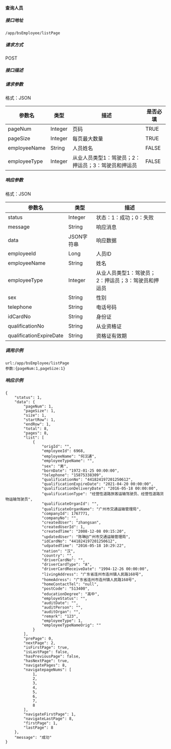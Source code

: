 #### 查询人员

##### 接口地址

```
/app/bsEmployee/listPage
```

##### 请求方式

POST

##### 接口描述

##### 请求参数

格式：JSON

| 参数名 | 类型 | 描述 | 是否必填 |
| --- | --- | --- | --- |
| pageNum| Integer | 页码| TRUE |
| pageSize| Integer | 每页最大数量| TRUE |
| employeeName| String| 人员姓名 |FALSE|
| employeeType| Integer | 从业人员类型1：驾驶员；2：押运员；3：驾驶员和押运员 | FALSE|

##### 响应参数

格式：JSON

| 参数名 | 类型 | 描述 |
| --- | --- | --- |
| status| Integer | 状态：1：成功；0：失败 |
| message| String | 响应消息 |
| data| JSON字符串| 响应数据 |
| employeeId| Long| 人员ID |
| employeeName| String | 姓名 |
| employeeType| Integer | 从业人员类型1：驾驶员；2：押运员；3：驾驶员和押运员 | 
| sex| String | 性别 | 
| telephone| String | 电话号码 | 
| idCardNo| String | 身份证| 
| qualificationNo| String | 从业资格证 | 
| qualificationExpireDate| String | 资格证有效期 |


##### 调用示例

```
url:/app/bsEmployee/listPage
参数:{pageNum:1,pageSize:1}
```

##### 响应示例

```
{
    "status": 1,
    "data": {
        "pageNum": 1,
        "pageSize": 1,
        "size": 1,
        "startRow": 1,
        "endRow": 1,
        "total": 8,
        "pages": 8,
        "list": [
            {
                "origId": "",
                "employeeId": 6968,
                "employeeName": "何汉通",
                "employeeTypeName": "",
                "sex": "男",
                "bornDate": "1972-01-25 00:00:00",
                "telephone": "15875338309",
                "qualificationNo": "441824197201250612",
                "qualificationExpireDate": "2021-04-20 00:00:00",
                "qualificationDeliveryDate": "2016-05-18 00:00:00",
                "qualificationType": "经营性道路旅客运输驾驶员、经营性道路货物运输驾驶员",
                "qualificateOrganId": "",
                "qualificateOrganName": "广州市交通运输管理局",
                "companyId": 1767771,
                "companyNo": "",
                "createdUser": "zhangsan",
                "createdUserId": 1,
                "createdTime": "2008-12-08 09:15:20",
                "updatedUser": "陈琳@广州市交通运输管理局",
                "idCardNo": "441824197201250612",
                "udpatedTime": "2016-05-18 10:29:22",
                "nation": "汉",
                "country": "",
                "driverCardNo": "",
                "driverCardType": "A",
                "driverCardReceiveDate": "1994-12-26 00:00:00",
                "livingAddress": "广东省连州市连州镇人民路168号",
                "homeAdress": "广东省连州市连州镇人民路168号",
                "homeContactTel": "null",
                "postCode": "513400",
                "educationDegree": "高中",
                "employeStatus": "",
                "auditDate": "",
                "auditPerson": "",
                "auditOrgan": "",
                "remark": "123",
                "employeeType": 1,
                "employeeTypeNameOrig": ""
            }
        ],
        "prePage": 0,
        "nextPage": 2,
        "isFirstPage": true,
        "isLastPage": false,
        "hasPreviousPage": false,
        "hasNextPage": true,
        "navigatePages": 8,
        "navigatepageNums": [
            1,
            2,
            3,
            4,
            5,
            6,
            7,
            8
        ],
        "navigateFirstPage": 1,
        "navigateLastPage": 8,
        "firstPage": 1,
        "lastPage": 8
    },
    "message": "成功"
}
```

